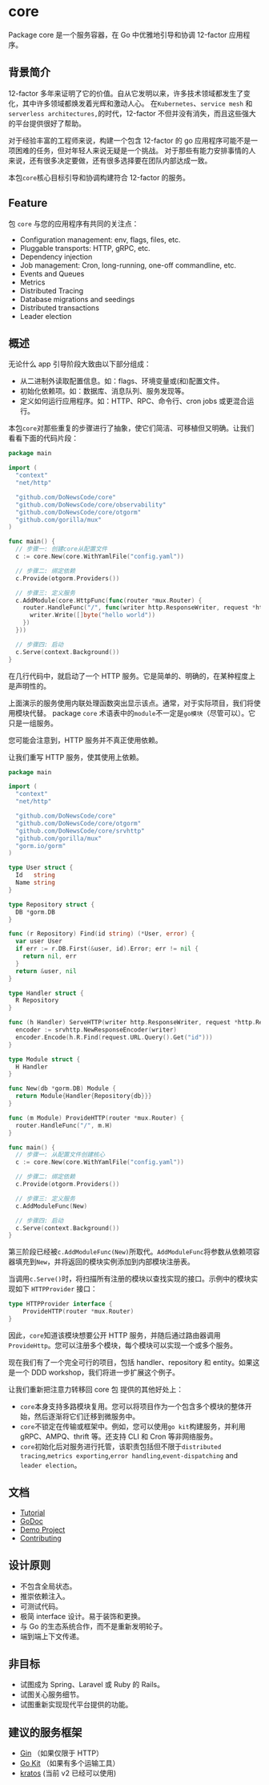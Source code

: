 # core

Package core 是一个服务容器，在 Go 中优雅地引导和协调 12-factor 应用程序。

## 背景简介

12-factor 多年来证明了它的价值。自从它发明以来，许多技术领域都发生了变化，其中许多领域都焕发着光辉和激动人心。
在`Kubernetes`、`service mesh` 和` serverless architectures,`的时代，12-factor 不但并没有消失，而且这些强大的平台提供很好了帮助。

对于经验丰富的工程师来说，构建一个包含 12-factor 的 go 应用程序可能不是一项困难的任务，但对年轻人来说无疑是一个挑战。
对于那些有能力安排事情的人来说，还有很多决定要做，还有很多选择要在团队内部达成一致。

本包`core`核心目标引导和协调构建符合 12-factor 的服务。

## Feature

包 `core` 与您的应用程序有共同的关注点：

- Configuration management: env, flags, files, etc.
- Pluggable transports: HTTP, gRPC, etc.
- Dependency injection
- Job management: Cron, long-running, one-off commandline, etc.
- Events and Queues
- Metrics
- Distributed Tracing
- Database migrations and seedings
- Distributed transactions
- Leader election

## 概述

无论什么 app 引导阶段大致由以下部分组成：

- 从二进制外读取配置信息。如：flags、环境变量或(和)配置文件。
- 初始化依赖项。如：数据库、消息队列、服务发现等。
- 定义如何运行应用程序。如：HTTP、RPC、命令行、cron jobs 或更混合运行。

本包`core`对那些重复的步骤进行了抽象，使它们简洁、可移植但又明确。让我们看看下面的代码片段：

```go
package main

import (
  "context"
  "net/http"

  "github.com/DoNewsCode/core"
  "github.com/DoNewsCode/core/observability"
  "github.com/DoNewsCode/core/otgorm"
  "github.com/gorilla/mux"
)

func main() {
  // 步骤一: 创建core从配置文件
  c := core.New(core.WithYamlFile("config.yaml"))

  // 步骤二: 绑定依赖
  c.Provide(otgorm.Providers())

  // 步骤三: 定义服务
  c.AddModule(core.HttpFunc(func(router *mux.Router) {
    router.HandleFunc("/", func(writer http.ResponseWriter, request *http.Request) {
      writer.Write([]byte("hello world"))
    })
  }))

  // 步骤四: 启动
  c.Serve(context.Background())
}
```

在几行代码中，就启动了一个 HTTP 服务。它是简单的、明确的，在某种程度上是声明性的。

上面演示的服务使用内联处理函数突出显示该点。通常，对于实际项目，我们将使用模块代替。
package `core` 术语表中的`module`不一定是`go模块`（尽管可以）。它只是一组服务。

您可能会注意到，HTTP 服务并不真正使用依赖。

让我们重写 HTTP 服务，使其使用上依赖。

```go
package main

import (
  "context"
  "net/http"

  "github.com/DoNewsCode/core"
  "github.com/DoNewsCode/core/otgorm"
  "github.com/DoNewsCode/core/srvhttp"
  "github.com/gorilla/mux"
  "gorm.io/gorm"
)

type User struct {
  Id   string
  Name string
}

type Repository struct {
  DB *gorm.DB
}

func (r Repository) Find(id string) (*User, error) {
  var user User
  if err := r.DB.First(&user, id).Error; err != nil {
    return nil, err
  }
  return &user, nil
}

type Handler struct {
  R Repository
}

func (h Handler) ServeHTTP(writer http.ResponseWriter, request *http.Request) {
  encoder := srvhttp.NewResponseEncoder(writer)
  encoder.Encode(h.R.Find(request.URL.Query().Get("id")))
}

type Module struct {
  H Handler
}

func New(db *gorm.DB) Module {
  return Module{Handler{Repository{db}}}
}

func (m Module) ProvideHTTP(router *mux.Router) {
  router.HandleFunc("/", m.H)
}

func main() {
  // 步骤一: 从配置文件创建核心
  c := core.New(core.WithYamlFile("config.yaml"))

  // 步骤二: 绑定依赖
  c.Provide(otgorm.Providers())

  // 步骤三: 定义服务
  c.AddModuleFunc(New)

  // 步骤四: 启动
  c.Serve(context.Background())
}
```

第三阶段已经被`c.AddModuleFunc(New)`所取代。`AddModuleFunc`将参数从依赖项容器填充到`New`，并将返回的模块实例添加到内部模块注册表。

当调用`c.Serve()`时，将扫描所有注册的模块以查找实现的接口。示例中的模块实现如下 `HTTPProvider` 接口：

```go
type HTTPProvider interface {
	ProvideHTTP(router *mux.Router)
}
```

因此，`core`知道该模块想要公开 HTTP 服务，并随后通过路由器调用 `ProvideHttp`。您可以注册多个模块，每个模块可以实现一个或多个服务。

现在我们有了一个完全可行的项目，包括 handler、repository 和 entity。如果这是一个 DDD workshop，我们将进一步扩展这个例子。

让我们重新把注意力转移回 core 包 提供的其他好处上：

- `core`本身支持多路模块复用。您可以将项目作为一个包含多个模块的整体开始，然后逐渐将它们迁移到微服务中。
- `core`不锁定在传输或框架中。例如，您可以使用`go kit`构建服务，并利用 gRPC、AMPQ、thrift 等。还支持 CLI 和 Cron 等非网络服务。
- `core`初始化后对服务进行托管，该职责包括但不限于`distributed tracing`,`metrics exporting`,`error handling`,`event-dispatching` and `leader election`。

## 文档

- [Tutorial](https://github.com/DoNewsCode/core/blob/master/doc/tutorial.md)
- [GoDoc](https://pkg.go.dev/github.com/DoNewsCode/core)
- [Demo Project](https://github.com/DoNewsCode/skeleton)
- [Contributing](https://github.com/DoNewsCode/core/blob/master/doc/contributing.markdown)

## 设计原则

- 不包含全局状态。
- 推崇依赖注入。
- 可测试代码。
- 极简 interface 设计。易于装饰和更换。
- 与 Go 的生态系统合作，而不是重新发明轮子。
- 端到端上下文传递。

## 非目标

- 试图成为 Spring、Laravel 或 Ruby 的 Rails。
- 试图关心服务细节。
- 试图重新实现现代平台提供的功能。

## 建议的服务框架

- [Gin](https://github.com/DoNewsCode/core-gin) （如果仅限于 HTTP）
- [Go Kit](https://github.com/DoNewsCode/core-kit) （如果有多个运输工具）
- [kratos](https://github.com/go-kratos/kratos) (当前 v2 已经可以使用)

